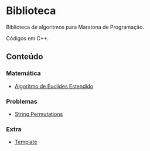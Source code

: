 # Biblioteca

Biblioteca de algoritmos para Maratona de Programação.

Códigos em C++.

## Conteúdo

### Matemática

- [Algoritmo de Euclides Estendido](https://github.com/GabrielCFormiga/Biblioteca/blob/main/Codigo/Matematica/ExtendedEuclideanAlgorithm.cpp)

### Problemas

- [String Permutations](https://github.com/GabrielCFormiga/Biblioteca/blob/main/Codigo/Problemas/stringPermutation.cpp)

### Extra

- [Template](https://github.com/GabrielCFormiga/Biblioteca/blob/main/Codigo/Extra/template.cpp)
